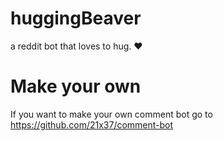 # huggingBeaver

a reddit bot that loves to hug. ❤️


# Make your own
If you want to make your own comment bot go to https://github.com/21x37/comment-bot


